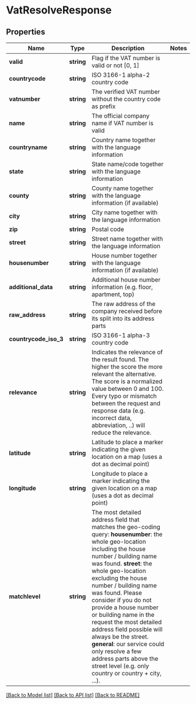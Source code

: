# VatResolveResponse

## Properties
Name | Type | Description | Notes
------------ | ------------- | ------------- | -------------
**valid** | **string** | Flag if the VAT number is valid or not [0, 1] | 
**countrycode** | **string** | ISO 3166-1 alpha-2 country code | 
**vatnumber** | **string** | The verified VAT number without the country code as prefix | 
**name** | **string** | The official company name if VAT number is valid | 
**countryname** | **string** | Country name together with the language information | 
**state** | **string** | State name/code together with the language information | 
**county** | **string** | County name together with the language information (if available) | 
**city** | **string** | City name together with the language information | 
**zip** | **string** | Postal code | 
**street** | **string** | Street name together with the language information | 
**housenumber** | **string** | House number together with the language information (if available) | 
**additional_data** | **string** | Additional house number information (e.g. floor, apartment, top) | 
**raw_address** | **string** | The raw address of the company received before its split into its address parts | 
**countrycode_iso_3** | **string** | ISO 3166-1 alpha-3 country code | 
**relevance** | **string** | Indicates the relevance of the result found. The higher the score the more relevant the alternative. The score is a normalized value between 0 and 100. Every typo or mismatch between the request and response data (e.g. incorrect data, abbreviation, ..) will reduce the relevance. | 
**latitude** | **string** | Latitude to place a marker indicating the given location on a map (uses a dot as decimal point) | 
**longitude** | **string** | Longitude to place a marker indicating the given location on a map (uses a dot as decimal point) | 
**matchlevel** | **string** | The most detailed address field that matches the geo-coding query: **housenumber**: the whole geo-location including the house number / building name was found. **street**: the whole geo-location excluding the house number / building name was found. Please consider if you do not provide a house number or building name in the request the most detailed address field possible will always be the street. **general**: our service could only resolve a few address parts above the street level (e.g. only country or country + city, ...). | 

[[Back to Model list]](../README.md#documentation-for-models) [[Back to API list]](../README.md#documentation-for-api-endpoints) [[Back to README]](../README.md)



